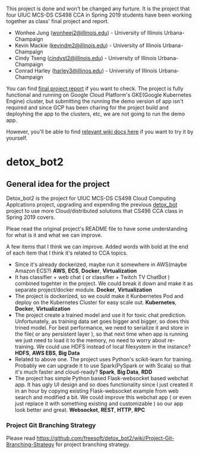 This project is done and won't be changed any furture. It is the project that four UIUC MCS-DS CS498 CCA in Spring 2019 students have been working together as class' final project and report. 

* Wonhee Jung (wonheej2@illinois.edu) - University of Illinois Urbana-Champaign<br/>
* Kevin Mackie (kevindm2@illinois.edu) - University of Illinois Urbana-Champaign<br/>
* Cindy Tseng (cindyst2@illinois.edu) - University of Illinois Urbana-Champaign<br/>
* Conrad Harley (harley3@illinos.edu) - University of Illinois Urbana-Champaign<br/>

You can find [final project report](/paper/paper.pdf) if you want to check. The project is fully functional and running on Google Cloud Platform's GKE(Google Kubernetes Engine) cluster, but submitting the running the demo version of app isn't required and since GCP has been charing for the project build and deployhing the app to the clusters, etc, we are not going to run the demo app. 

However, you'll be able to find [relevant wiki docs here](https://github.com/freesoft/detox_bot2/wiki/Google-Cloud-Platform) if you want to try it by yourself.

# detox_bot2

## General idea for the project

Detox_bot2 is the project for UIUC MCS-DS CS498 Cloud Computing Applcations project, upgrading and expending the previous [detox_bot](https://github.com/freesoft/detox_bot) project to use more Cloud/distributed solutions that CS498 CCA class in Spring 2019 covers. 

Pleae read the original project's README file to have some understanding for what is it and what we can improve.

A few items that I think we can improve. Added words with bold at the end of each item that I think it's related to CCA topics.

* Since it's already dockerized, maybe run it somewhere in AWS(maybe Amazon ECS?) **AWS**, **ECS**, **Docker**, **Virtualization**
* It has classifier + web chat ( or classifier + Twitch TV ChatBot ) combined togehter in the project. We could break it down and make it as separate project/docker module. **Docker**, **Virtualization**
* The project is dockerized, so we could make it Kunbernetes Pod and deploy on the Kubernetes Cluster for easy scale out. **Kubernetes**, **Docker**, **Virtualization**
* The project create a trained model and use it for toxic chat prediction. Unfortunately, as training data set goes bigger and bigger, so does this trined model. For best performance, we need to serialize it and store in the file( or any persistent layer ), so that next time when app is running we just need to load it to the memory, no need to worry about re-training. We could use HDFS instead of local filesystem in the instance? **HDFS**, **AWS EBS**, **Big Data**
* Related to above one. The project uses Python's scikit-learn for training. Probably we can upgrade it to use Spark(PySpark or with Scala) so that it's much faster and cloud-ready? **Spark**, **Big Data**, **RDD**
* The project has simple Python based Flask-websocket based webchat app. It has ugly UI design and so does functionality since I just created it in an hour by copying existing Flask-websocket example from web search and modified a bit. We could improve this webchat app ( or even just replace it with something existing and customizable ) so our app look better and great. **Websocket**, **REST**, **HTTP**, **RPC**

### Project Git Branching Strategy

Please read https://github.com/freesoft/detox_bot2/wiki/Project-Git-Branching-Strategy for project branching strategy.
